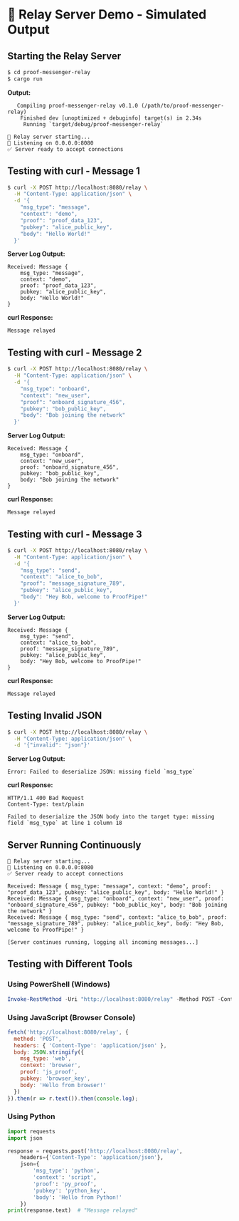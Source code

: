 # 🔗 Relay Server Demo - Simulated Output

## Starting the Relay Server
```bash
$ cd proof-messenger-relay
$ cargo run
```
**Output:**
```
   Compiling proof-messenger-relay v0.1.0 (/path/to/proof-messenger-relay)
    Finished dev [unoptimized + debuginfo] target(s) in 2.34s
     Running `target/debug/proof-messenger-relay`

🚀 Relay server starting...
📡 Listening on 0.0.0.0:8080
✅ Server ready to accept connections
```

## Testing with curl - Message 1
```bash
$ curl -X POST http://localhost:8080/relay \
  -H "Content-Type: application/json" \
  -d '{
    "msg_type": "message",
    "context": "demo",
    "proof": "proof_data_123",
    "pubkey": "alice_public_key",
    "body": "Hello World!"
  }'
```

**Server Log Output:**
```
Received: Message {
    msg_type: "message",
    context: "demo",
    proof: "proof_data_123",
    pubkey: "alice_public_key",
    body: "Hello World!"
}
```

**curl Response:**
```
Message relayed
```

## Testing with curl - Message 2
```bash
$ curl -X POST http://localhost:8080/relay \
  -H "Content-Type: application/json" \
  -d '{
    "msg_type": "onboard",
    "context": "new_user",
    "proof": "onboard_signature_456",
    "pubkey": "bob_public_key",
    "body": "Bob joining the network"
  }'
```

**Server Log Output:**
```
Received: Message {
    msg_type: "onboard",
    context: "new_user",
    proof: "onboard_signature_456",
    pubkey: "bob_public_key",
    body: "Bob joining the network"
}
```

**curl Response:**
```
Message relayed
```

## Testing with curl - Message 3
```bash
$ curl -X POST http://localhost:8080/relay \
  -H "Content-Type: application/json" \
  -d '{
    "msg_type": "send",
    "context": "alice_to_bob",
    "proof": "message_signature_789",
    "pubkey": "alice_public_key",
    "body": "Hey Bob, welcome to ProofPipe!"
  }'
```

**Server Log Output:**
```
Received: Message {
    msg_type: "send",
    context: "alice_to_bob",
    proof: "message_signature_789",
    pubkey: "alice_public_key",
    body: "Hey Bob, welcome to ProofPipe!"
}
```

**curl Response:**
```
Message relayed
```

## Testing Invalid JSON
```bash
$ curl -X POST http://localhost:8080/relay \
  -H "Content-Type: application/json" \
  -d '{"invalid": "json"}'
```

**Server Log Output:**
```
Error: Failed to deserialize JSON: missing field `msg_type`
```

**curl Response:**
```
HTTP/1.1 400 Bad Request
Content-Type: text/plain

Failed to deserialize the JSON body into the target type: missing field `msg_type` at line 1 column 18
```

## Server Running Continuously
```
🚀 Relay server starting...
📡 Listening on 0.0.0.0:8080
✅ Server ready to accept connections

Received: Message { msg_type: "message", context: "demo", proof: "proof_data_123", pubkey: "alice_public_key", body: "Hello World!" }
Received: Message { msg_type: "onboard", context: "new_user", proof: "onboard_signature_456", pubkey: "bob_public_key", body: "Bob joining the network" }
Received: Message { msg_type: "send", context: "alice_to_bob", proof: "message_signature_789", pubkey: "alice_public_key", body: "Hey Bob, welcome to ProofPipe!" }

[Server continues running, logging all incoming messages...]
```

## Testing with Different Tools

### Using PowerShell (Windows)
```powershell
Invoke-RestMethod -Uri "http://localhost:8080/relay" -Method POST -ContentType "application/json" -Body '{"msg_type":"test","context":"powershell","proof":"ps_proof","pubkey":"ps_key","body":"Hello from PowerShell!"}'
```

### Using JavaScript (Browser Console)
```javascript
fetch('http://localhost:8080/relay', {
  method: 'POST',
  headers: { 'Content-Type': 'application/json' },
  body: JSON.stringify({
    msg_type: 'web',
    context: 'browser',
    proof: 'js_proof',
    pubkey: 'browser_key',
    body: 'Hello from browser!'
  })
}).then(r => r.text()).then(console.log);
```

### Using Python
```python
import requests
import json

response = requests.post('http://localhost:8080/relay', 
    headers={'Content-Type': 'application/json'},
    json={
        'msg_type': 'python',
        'context': 'script',
        'proof': 'py_proof',
        'pubkey': 'python_key',
        'body': 'Hello from Python!'
    })
print(response.text)  # "Message relayed"
```